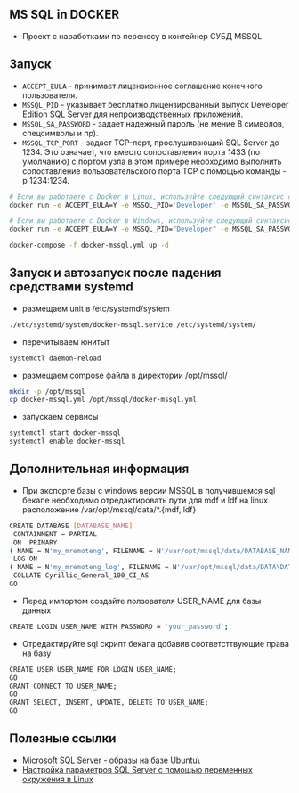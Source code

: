 ## MS SQL in DOCKER
- Проект с наработками по переносу в контейнер СУБД MSSQL

## Запуск

* ``ACCEPT_EULA`` - принимает лицензионное соглашение конечного пользователя.
* ``MSSQL_PID`` - указывает бесплатно лицензированный выпуск Developer Edition SQL Server для непроизводственных приложений.
* `MSSQL_SA_PASSWORD` - задает надежный пароль (не мение 8 символов, спецсимволы и пр).
* `MSSQL_TCP_PORT` - задает TCP-порт, прослушивающий SQL Server до 1234. Это означает, что вместо сопоставления порта 1433 (по умолчанию) с портом узла в этом примере необходимо выполнить сопоставление пользовательского порта TCP с помощью команды -p 1234:1234.

```bash
# Если вы работаете с Docker в Linux, используйте следующий синтаксис с одинарными кавычками
docker run -e ACCEPT_EULA=Y -e MSSQL_PID='Developer' -e MSSQL_SA_PASSWORD='P@ssw0rd12345' -e MSSQL_TCP_PORT=1433 -p 1433:1433 -d mcr.microsoft.com/mssql/server:2017-CU29-GDR1-ubuntu-16.04
```

```bash
# Если вы работаете с Docker в Windows, используйте следующий синтаксис с двойными кавычками
docker run -e ACCEPT_EULA=Y -e MSSQL_PID="Developer" -e MSSQL_SA_PASSWORD="P@ssw0rd12345" -e MSSQL_TCP_PORT=1433 -p 1433:1433 -d mcr.microsoft.com/mssql/server:2017-CU29-GDR1-ubuntu-16.04
```

```bash
docker-compose -f docker-mssql.yml up -d
```

## Запуск и автозапуск после падения средствами systemd
- размещаем unit в /etc/systemd/system
```bash
./etc/systemd/system/docker-mssql.service /etc/systemd/system/
```

- перечитываем юнитыт
```bash
systemctl daemon-reload
```

- размещаем compose файла в директории /opt/mssql/
```bash
mkdir -p /opt/mssql
cp docker-mssql.yml /opt/mssql/docker-mssql.yml
```

- запускаем сервисы 
```bash
systemctl start docker-mssql
systemctl enable docker-mssql
```

## Дополнительная информация

- При экспорте базы с windows версии MSSQL в получившемся sql бекапе необходимо отредактировать пути для mdf и ldf на linux расположение /var/opt/mssql/data/*.{mdf, ldf}
```bash
CREATE DATABASE [DATABASE_NAME]
 CONTAINMENT = PARTIAL
 ON  PRIMARY 
( NAME = N'my_mremoteng', FILENAME = N'/var/opt/mssql/data/DATABASE_NAME.mdf' , SIZE = 8192KB , MAXSIZE = UNLIMITED, FILEGROWTH = 65536KB )
 LOG ON 
( NAME = N'my_mremoteng_log', FILENAME = N'/var/opt/mssql/data/DATA\DATABASE_NAME.ldf' , SIZE = 270336KB , MAXSIZE = 2048GB , FILEGROWTH = 65536KB )
 COLLATE Cyrillic_General_100_CI_AS
GO
```

- Перед импортом создайте ползователя USER_NAME для базы данных

```bash
CREATE LOGIN USER_NAME WITH PASSWORD = 'your_password';
```

- Отредактируйте sql скрипт бекапа добавив соответсттвующие права на базу
```bash
CREATE USER USER_NAME FOR LOGIN USER_NAME;
GO
GRANT CONNECT TO USER_NAME;
GO
GRANT SELECT, INSERT, UPDATE, DELETE TO USER_NAME;
GO
```

## Полезные ссылки
- [Microsoft SQL Server - образы на базе Ubuntu](https://hub.docker.com/_/microsoft-mssql-server)\
- [Настройка параметров SQL Server с помощью переменных окружения в Linux](https://learn.microsoft.com/en-us/sql/linux/sql-server-linux-configure-environment-variables?view=sql-server-2017)